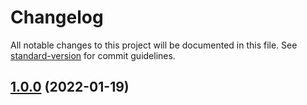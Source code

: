 # Changelog

All notable changes to this project will be documented in this file. See [standard-version](https://github.com/conventional-changelog/standard-version) for commit guidelines.

## [1.0.0](https://github.com/rudxde/another-release-test/compare/v0.0.8...v1.0.0) (2022-01-19)
